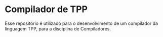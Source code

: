 # Compilador de TPP
Esse repositório é utilizado para o desenvolvimento de um compilador da linguagem TPP, para a disciplina de Compiladores.
